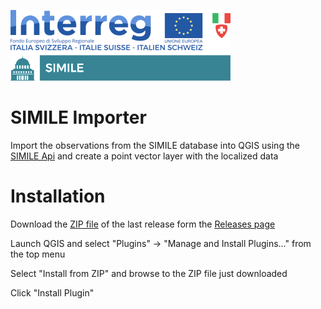 ![Logo](logo.png)

# SIMILE Importer
 
Import the observations from the SIMILE database into QGIS using the [SIMILE Api](https://api-simile.como.polimi.it/v1/docs) and create a point vector layer with the localized data

# Installation

Download the [ZIP file](https://github.com/PhDGeomatic/SIMILE-importer/releases/download/1.0.0/simile_importer_v1.0.0.zip) of the last release form the [Releases page](https://github.com/PhDGeomatic/SIMILE-importer/releases) 

Launch QGIS and select "Plugins" -> "Manage and Install Plugins..." from the top menu

Select "Install from ZIP" and browse to the ZIP file just downloaded

Click "Install Plugin"

